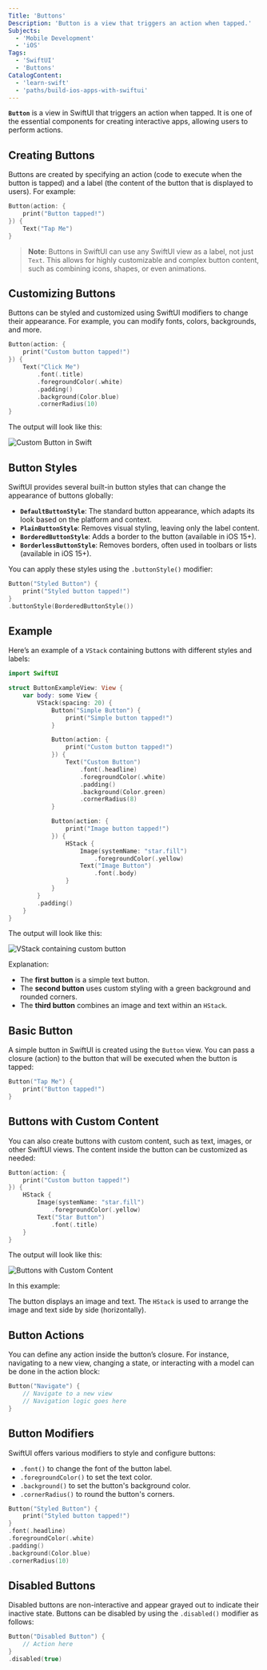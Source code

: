 ```yaml
---
Title: 'Buttons'
Description: 'Button is a view that triggers an action when tapped.'
Subjects:
  - 'Mobile Development'
  - 'iOS'
Tags:
  - 'SwiftUI'
  - 'Buttons'
CatalogContent:
  - 'learn-swift'
  - 'paths/build-ios-apps-with-swiftui'
---
```


**`Button`** is a view in SwiftUI that triggers an action when tapped. It is one of the essential components for creating interactive apps, allowing users to perform actions.

## Creating Buttons

Buttons are created by specifying an action (code to execute when the button is tapped) and a label (the content of the button that is displayed to users). For example:

```swift
Button(action: {
    print("Button tapped!")
}) {
    Text("Tap Me")
}
```

> **Note**: Buttons in SwiftUI can use any SwiftUI view as a label, not just `Text`. This allows for highly customizable and complex button content, such as combining icons, shapes, or even animations.

## Customizing Buttons

Buttons can be styled and customized using SwiftUI modifiers to change their appearance. For example, you can modify fonts, colors, backgrounds, and more.

```swift
Button(action: {
    print("Custom button tapped!")
}) {
    Text("Click Me")
        .font(.title)
        .foregroundColor(.white)
        .padding()
        .background(Color.blue)
        .cornerRadius(10)
}
```

The output will look like this:

![Custom Button in Swift](https://raw.githubusercontent.com/Codecademy/docs/main/media/swift-custom-button.png)

## Button Styles

SwiftUI provides several built-in button styles that can change the appearance of buttons globally:

- **`DefaultButtonStyle`**: The standard button appearance, which adapts its look based on the platform and context.
- **`PlainButtonStyle`**: Removes visual styling, leaving only the label content.
- **`BorderedButtonStyle`**: Adds a border to the button (available in iOS 15+).
- **`BorderlessButtonStyle`**: Removes borders, often used in toolbars or lists (available in iOS 15+).

You can apply these styles using the `.buttonStyle()` modifier:

```swift
Button("Styled Button") {
    print("Styled button tapped!")
}
.buttonStyle(BorderedButtonStyle())
```

## Example

Here’s an example of a `VStack` containing buttons with different styles and labels:

```swift
import SwiftUI

struct ButtonExampleView: View {
    var body: some View {
        VStack(spacing: 20) {
            Button("Simple Button") {
                print("Simple button tapped!")
            }

            Button(action: {
                print("Custom button tapped!")
            }) {
                Text("Custom Button")
                    .font(.headline)
                    .foregroundColor(.white)
                    .padding()
                    .background(Color.green)
                    .cornerRadius(8)
            }

            Button(action: {
                print("Image button tapped!")
            }) {
                HStack {
                    Image(systemName: "star.fill")
                        .foregroundColor(.yellow)
                    Text("Image Button")
                        .font(.body)
                }
            }
        }
        .padding()
    }
}
```

The output will look like this:

![VStack containing custom button](https://raw.githubusercontent.com/Codecademy/docs/main/media/swift-buttons-vstack.png)

Explanation:

- The **first button** is a simple text button.
- The **second button** uses custom styling with a green background and rounded corners.
- The **third button** combines an image and text within an `HStack`.

## Basic Button

A simple button in SwiftUI is created using the `Button` view. You can pass a closure (action) to the button that will be executed when the button is tapped:

```swift
Button("Tap Me") {
    print("Button tapped!")
}
```

## Buttons with Custom Content

You can also create buttons with custom content, such as text, images, or other SwiftUI views. The content inside the button can be customized as needed:

```swift
Button(action: {
    print("Custom button tapped!")
}) {
    HStack {
        Image(systemName: "star.fill")
            .foregroundColor(.yellow)
        Text("Star Button")
            .font(.title)
    }
}
```

The output will look like this:

![Buttons with Custom Content](https://raw.githubusercontent.com/Codecademy/docs/main/media/swift-custom-content-button.png)

In this example:

The button displays an image and text.
The `HStack` is used to arrange the image and text side by side (horizontally).

## Button Actions

You can define any action inside the button’s closure. For instance, navigating to a new view, changing a state, or interacting with a model can be done in the action block:

```swift
Button("Navigate") {
    // Navigate to a new view
    // Navigation logic goes here
}
```

## Button Modifiers

SwiftUI offers various modifiers to style and configure buttons:

- `.font()` to change the font of the button label.
- `.foregroundColor()` to set the text color.
- `.background()` to set the button's background color.
- `.cornerRadius()` to round the button's corners.

```swift
Button("Styled Button") {
    print("Styled button tapped!")
}
.font(.headline)
.foregroundColor(.white)
.padding()
.background(Color.blue)
.cornerRadius(10)
```

## Disabled Buttons

Disabled buttons are non-interactive and appear grayed out to indicate their inactive state. Buttons can be disabled by using the `.disabled()` modifier as follows:

```swift
Button("Disabled Button") {
    // Action here
}
.disabled(true)
```
